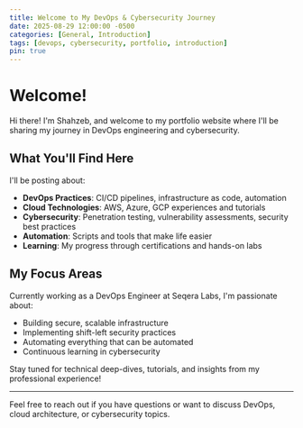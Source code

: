 ```yaml
---
title: Welcome to My DevOps & Cybersecurity Journey
date: 2025-08-29 12:00:00 -0500
categories: [General, Introduction]
tags: [devops, cybersecurity, portfolio, introduction]
pin: true
---
```


# Welcome!

Hi there! I'm Shahzeb, and welcome to my portfolio website where I'll be sharing my journey in DevOps engineering and cybersecurity.

## What You'll Find Here

I'll be posting about:

- **DevOps Practices**: CI/CD pipelines, infrastructure as code, automation
- **Cloud Technologies**: AWS, Azure, GCP experiences and tutorials
- **Cybersecurity**: Penetration testing, vulnerability assessments, security best practices
- **Automation**: Scripts and tools that make life easier
- **Learning**: My progress through certifications and hands-on labs

## My Focus Areas

Currently working as a DevOps Engineer at Seqera Labs, I'm passionate about:
- Building secure, scalable infrastructure
- Implementing shift-left security practices
- Automating everything that can be automated
- Continuous learning in cybersecurity

Stay tuned for technical deep-dives, tutorials, and insights from my professional experience!

---

Feel free to reach out if you have questions or want to discuss DevOps, cloud architecture, or cybersecurity topics.